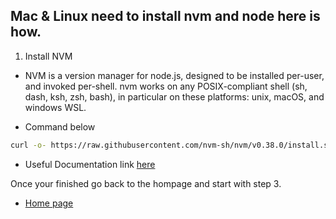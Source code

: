 ## Mac & Linux need to install nvm and node here is how.
1. Install NVM
* NVM is a version manager for node.js, designed to be installed per-user, and invoked per-shell. nvm works on any POSIX-compliant shell (sh, dash, ksh, zsh, bash), in particular on these platforms: unix, macOS, and windows WSL.

* Command below
``` sh 
curl -o- https://raw.githubusercontent.com/nvm-sh/nvm/v0.38.0/install.sh | bash 
```
* Useful Documentation link
[here](https://github.com/nvm-sh/nvm)



Once your finished go back to the hompage and start with step 3.
 * [Home page](README.md)


